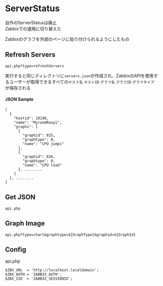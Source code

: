 # ServerStatus
自作のServerStatusは廃止  
Zabbixでの運用に切り替えた

Zabbixのグラフを外部のページに貼り付けられるようにしたもの

## Refresh Servers
```
api.php?type=refreshServers
```
実行すると同じディレクトリに`servers.json`が作成され、ZabbixのAPIを使用するユーザーが取得できるすべての`ホスト名` `ホストID` `グラフ名` `グラフID` `グラフタイプ`が保存される

#### JSON Sample
```
[
  {
    "hostid": 10198,
    "name": "MyroomRaspi",
    "graphs": [
      {
        "graphid": 825,
        "graphtype": 0,
        "name": "CPU jumps"
      },
      {
        "graphid": 826,
        "graphtype": 0,
        "name": "CPU load"
      }, ........
    ]
  }, ........
]
```

## Get JSON
```
api.php
```

## Graph Image
```
api.php?type=chart&graphtype=${GraphType}&graphid=${GraphId}
```

## Config
api.php
```
$ZBX_URL  = 'http://localhost.localdomain';
$ZBX_AUTH = 'ZABBIX_AUTH';
$ZBX_SID  = 'ZABBIX_SESSIONID';
```